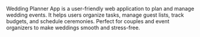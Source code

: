 Wedding Planner App is a user-friendly web application to plan and manage wedding events.
It helps users organize tasks, manage guest lists, track budgets, and schedule ceremonies.
Perfect for couples and event organizers to make weddings smooth and stress-free.
